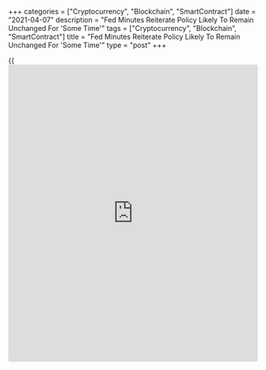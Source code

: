 +++
categories = ["Cryptocurrency", "Blockchain", "SmartContract"]
date = "2021-04-07"
description = "Fed Minutes Reiterate Policy Likely To Remain Unchanged For 'Some Time'"
tags = ["Cryptocurrency", "Blockchain", "SmartContract"]
title = "Fed Minutes Reiterate Policy Likely To Remain Unchanged For 'Some Time'"
type = "post"
+++

{{<iframe id="large-banner" src="https://www.bounty.group/#slide=7.0" width="100%" height="600" scrolling="no" style="border: 0px solid rgb(216, 221, 230); border-radius: 3px;">}}

Despite recent signs of strength in the U.S. [economy][1], the minutes
from the Federal Reserve's latest monetary [policy](https://www.fintechee.com/policy/) meeting indicated the
central bank is unlikely to change its ultra-loose monetary [policy](https://www.fintechee.com/policy/)
anytime soon.

Participants in the March meeting acknowledged the improvement in the
medium-term outlook for real GDP growth and employment but continued to
see the uncertainty surrounding that outlook as elevated.

The minutes showed most participants still viewed the [coronavirus][2]
pandemic as posing considerable risks to the economic outlook.

New more-contagious virus strains, obstacles in getting sufficient
numbers of the public vaccinated, or social-distancing fatigue were
among the risks cited by the participants.

"However, given the resilience of the economy in the face of the earlier
surge in new COVID-19 cases, hospitalizations, and deaths and the
magnitude of fiscal support enacted, the downside risks to the economic
outlook were seen as smaller than for the previous projection," the Fed
said.

The Fed added, "The staff viewed the risks of upside inflationary
pressures as having increased since the previous forecast and now saw
the risks to the inflation projection as balanced."

With measures of the economy still below pre-pandemic levels, the Fed
reiterated that it would likely be "some time" before the central bank
considers changing its monetary [policy](https://www.fintechee.com/policy/) stance.

The minutes said members expect to maintain an accommodative stance of
monetary [policy](https://www.fintechee.com/policy/) until the Fed's goals of maximum employment and
inflation moderately above 2 percent for some time are achieved.

The Fed's views were largely unchanged from previous months, with the
minutes noting outcome-based guidance did not need to be reca[Libra](https://www.playgroundfx.com/blog/libra-creator/)ted
often in response to incoming data or the evolving outlook

"In particular, various participants noted that changes in the path of
[policy](https://www.fintechee.com/policy/) should be based primarily on observed outcomes rather than
forecasts," the Fed said.

The minutes also highlighted the recent increase in longer-term Treasury
yields, which was attributed to increased [investor](https://www.fintechee.com/tutorial-for-forex-trading/investor-mode/) optimism about the
economic outlook and expectations of higher Treasury debt issuance.

The Fed noted market depth became thin and bid-ask spreads widened amid
an especially sharp increase in yields on February 25 but said Treasury
market liquidity gradually recovered over the following days.

Updated economic projections provided after the meeting showed Fed
members now expect U.S. GDP to soar by 6.5 percent in 2021 compared to
the 4.2 percent spike forecast last December.

The forecast for the pace of growth in core consumer prices, which
exclude food and energy prices, was also upwardly revised to 2.2 percent
from 1.8 percent.

In its accompanying statement, the central bank acknowledged that
indicators of economic activity and employment have turned up recently.

Nonetheless, the median forecast from Fed members predicts interest
rates will remain at current levels through 2023.

For comments and feedback [contact](https://www.playgroundfx.com/contact/): editorial@rtt[news](https://www.letsplayfx.com/blog/forex-news-website/).com

[Economic News][1]

 **What parts of the world are seeing the best (and worst) economic
performances lately? Click[here][3] to check out our [Econ Scorecard][3]
and find out! See up-to-the-moment [ranking](https://www.playgroundfx.com/blog/crypto-exchange-ranking/)s for the best and worst
performers in [GDP][3], [unemployment rate][4], [inflation][5] and much
more.**

   1. www.rtt[news](https://www.letsplayfx.com/blog/forex-news-website/).com/Content/EconomicNews.aspx
   2. www.rtt[news](https://www.letsplayfx.com/blog/forex-news-website/).com/list/coronavirus.aspx
   3. www.rtt[news](https://www.letsplayfx.com/blog/forex-news-website/).com/economic-scorecard/world-rank/GDP/highest-performance.aspx
   4. www.rtt[news](https://www.letsplayfx.com/blog/forex-news-website/).com/economic-scorecard/world-rank/unemployment-rate/lowest-performance.aspx
   5. www.rtt[news](https://www.letsplayfx.com/blog/forex-news-website/).com/economic-scorecard/world-rank/CPI/highest-performance.aspx